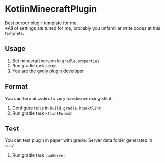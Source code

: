 # KotlinMinecraftPlugin
Best purpur plugin template for me.  
※All of settings are tuned for me, probably you unfamiliar write codes at this template.

## Usage
1. Set minecraft version in `gradle.properties`
2. Run gradle task `setup`
3. You are the godly plugin developer

## Format
You can format codes to very handsome using ktlint.
1. Configure rules in `build.gradle.kts#ktlint`
2. Run gradle task `ktlintFormat`

## Test
You can test plugin in paper with gradle.
Server data folder generated in `run/`.
1. Run gradle task `runServer`